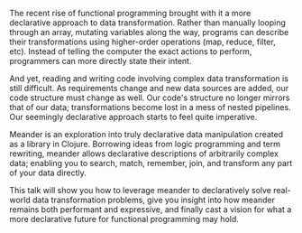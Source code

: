 The recent rise of functional programming brought with it a more declarative approach to data transformation. Rather than manually looping through an array, mutating variables along the way, programs can describe their transformations using higher-order operations (map, reduce, filter, etc). Instead of telling the computer the exact actions to perform, programmers can more directly state their intent.

And yet, reading and writing code involving complex data transformation is still difficult. As requirements change and new data sources are added, our code structure must change as well. Our code's structure no longer mirrors that of our data; transformations become lost in a mess of nested pipelines. Our seemingly declarative approach starts to feel quite imperative.

Meander is an exploration into truly declarative data manipulation created as a library in Clojure. Borrowing ideas from logic programming and term rewriting, meander allows declarative descriptions of arbitrarily complex data; enabling you to search, match, remember, join, and transform any part of your data directly.

This talk will show you how to leverage meander to declaratively solve real-world data transformation problems, give you insight into how meander remains both performant and expressive, and finally cast a vision for what a more declarative future for functional programming may hold.